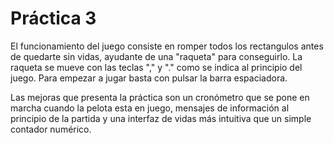  # Práctica 3
El funcionamiento del juego consiste en romper todos los rectangulos antes de quedarte sin vidas, ayudante de una "raqueta" para conseguirlo. La raqueta se mueve con las teclas "," y "." como se indica al principio del juego. Para empezar a jugar basta con pulsar la barra espaciadora.

Las mejoras que presenta la práctica son un cronómetro que se pone en marcha cuando la pelota esta en juego, mensajes de información al principio de la partida y una interfaz de vidas más intuitiva que un simple contador numérico.